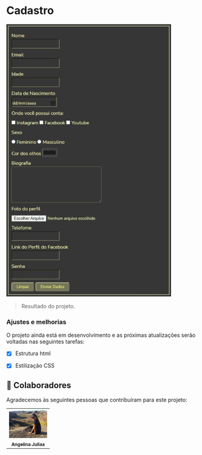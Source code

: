 # Cadastro 

<img src="./assets/imagem-cadastro.jpeg" alt="Imagem do resutado do projeto">

> Resultado do projeto.

### Ajustes e melhorias

O projeto ainda está em desenvolvimento e as próximas atualizações serão voltadas nas seguintes tarefas:

- [x] Estrutura html
- [x] Estilização CSS




## 🤝 Colaboradores

Agradecemos às seguintes pessoas que contribuíram para este projeto:

<table>
  <tr>
    <td align="center">
      <a href="#">
        <img src="./assets/Jula.jpg" width="100px;" alt="Foto da Angelina Julia no GitHub"/><br>
        <sub>
          <b>Angelina Juliaa</b>
        </sub>
      </a>
    </td>
    
  </tr>
</table>


